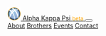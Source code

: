 <nav class="navbar fixed-top navbar-expand-md nav-transparent" id="nav">
  <div class="container">
    <a class="navbar-brand" href="./">
      <img src="./_assets/svg/logo.svg" width="30" height="30" class="d-inline-block align-top" alt="">
      Alpha Kappa Psi <span style="color:orange;font-size:12px;">beta</span>
    </a>
    <button class="navbar-toggler" type="button" data-toggle="collapse" data-target="#navbarNavAltMarkup" aria-controls="navbarNavAltMarkup" aria-expanded="false" aria-label="Toggle navigation">
      <span class="navbar-toggler-icon"></span>
    </button>
    <div class="collapse justify-content-end navbar-collapse" id="navbarNavAltMarkup">
      <div class="navbar-nav">
        <a class="nav-item nav-link" href="./about">About</a>
        <a class="nav-item nav-link" href="./brothers">Brothers</a>
        <a class="nav-item nav-link" href="./events">Events</a>
        <a class="nav-item nav-link" href="./contact">Contact</a>
      </div>
    </div>
  </div>
</nav>
